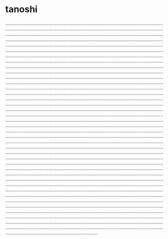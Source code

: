 # tanoshi
.............................................................................................................................................................................................................................................................................................................................................................................................................................................................................................................................................................................................................................................................................................................................................................................................................................................................................................................................................................................................................................................................................................................................................................................................................................................................................................................................................................................................................................................................................................................................................................................................................................................................................................................................................................................................................................................................................................................................................................................................................................................................................................................................................................................................................................................................................................................................................................................................................................................................................................................................................................................................................................................................................................................................................................................................................................................................................................................................................................................................................................................................................................................................................................................................................................................................................................................................................................................................................................................................................................................................................................................................................................................................................................................................................................................................................................................................................................................................................................................................................................................................................................................................................................................................................................................................................................................................................................................................................................................................................................................................................................................................................................................................................................................................................................................................................................................................................................................................................................................................................................................................................................................